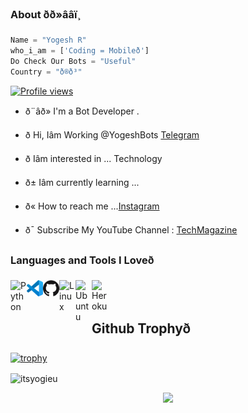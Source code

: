 
### About ðð»ââï¸
```python
Name = "Yogesh R"
who_i_am = ['Coding = Mobileð']
Do Check Our Bots = "Useful"
Country = "ð®ð³"
```
[![Profile views](https://gpvc.arturio.dev/itsyogieu)](https://github.com/itsyogieu)





- ð¨âð» I'm a Bot Developer .
- ð Hi, Iâm Working @YogeshBots [Telegram](https://t.me/YogeshBots)
- ð Iâm interested in ... Technology
- ð± Iâm currently learning ...

- ð« How to reach me ...[Instagram](https://www.instagram.com/its_yogie_u/)
- ð¯ Subscribe My YouTube Channel : [TechMagazine](https://youtube.com/c/TechMagazine)


<!---
itsyogieu/itsyogieu is a â¨ special â¨ repository because its `README.md` (this file) appears on your GitHub profile.
You can click the Preview link to take a look at your changes.
--->

### Languages and Tools I Loveð
[<img align="left" alt="Python" width="26px" src="https://upload.wikimedia.org/wikipedia/commons/thumb/c/c3/Python-logo-notext.svg/600px-Python-logo-notext.svg.png" />](https://python.org/)
[<img align="left" alt="Visual Studio Code" width="26px" src="https://raw.githubusercontent.com/github/explore/80688e429a7d4ef2fca1e82350fe8e3517d3494d/topics/visual-studio-code/visual-studio-code.png" />](https://code.visualstudio.com/)
[<img align="left" alt="GitHub" width="26px" src="https://raw.githubusercontent.com/github/explore/78df643247d429f6cc873026c0622819ad797942/topics/github/github.png" />](https://git-scm.com/)
[<img align="left" alt="Linux" width="26px" src="https://telegra.ph/file/632a53dc7a08b08ebdeef.jpg" />](https://www.telegram.org/)
[<img align="left" alt="Ubuntu" width="26px" src="https://assets.ubuntu.com/v1/29985a98-ubuntu-logo32.png" />](https://www.ubuntu.com)
[<img align="left" alt="Heroku" width="26px" src="https://www.nicepng.com/png/full/223-2233246_heroku-logo-salesforce-heroku.png" />](https://heroku.com/)






    







<br />
<br />


## Github Trophyð

[![trophy](https://github-profile-trophy.vercel.app/?username=itsyogieu&theme=onedark)](https://github.com/itsyogieu)

<p><img align="center" src="https://github-readme-streak-stats.herokuapp.com/?user=itsyogieu&theme=chartreuse-dark&hide_border=True" alt="itsyogieu"/></p>

<p align="center">
    <img src="https://img.shields.io/badge/THANKS%20FOR-VISITING%20ð-red?style=for-the-badge&logo=github"/>
</p>
